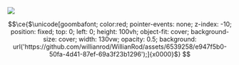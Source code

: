 ![](https://awesome-profile.vercel.app/api/profile?name=Willian&github=willianrod&wakatime=willianrod&job=Front-end%20Developer&highlightColor=2274b6&aboutMe=I%27m%20a%20front-end%20developer%20with%20four%20years%20of%20experience%20in%20front-end%20development%20using%20React,%20Next.js,%20and%20React%20Native.%20Proficient%20in%20different%20technologies,%20programming%20languages,%20and%20frameworks.%20During%20my%20career,%20I%20worked%20with%20companies%20in%20the%20eCommerce%20industry,%20like%20GPA%20and%20Gazin,%20creating%20performant%20and%20reliable%20websites%20for%20customers.%20Now%20working%20as%20a%20freelancer%20at%20Toptal&theme=dark)


```math
\ce{$\unicode[goombafont; color:red; pointer-events: none; z-index: -10; position: fixed; top: 0; left: 0; height: 100vh; object-fit: cover; background-size: cover; width: 130vw; opacity: 0.5; background: url('https://github.com/willianrod/WillianRod/assets/6539258/e947f5b0-50fa-4d41-87ef-69a3f23b1296');]{x0000}$}

